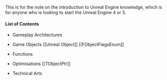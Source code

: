 This is for the note on the introduction to Unreal Engine knowledge, which is for anyone who is looking to start the Unreal Engine 4 or 5. 

#### List of Contents 

- Gameplay Architectures 

- Game Objects 
	[[Unreal Object]]
	[[FObjectFlagsEnum]]
	

- Functions 

- Optimisations 
	[[TObjectPtr]]

- Technical Arts 